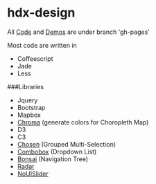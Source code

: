 hdx-design
==========

All [Code](https://github.com/OCHA-DAP/hdx-design/tree/gh-pages/code) and [Demos](http://ocha-dap.github.io/hdx-design/) are under branch 'gh-pages'

Most code are written in

* Coffeescript
* Jade
* Less

###Libraries

* Jquery
* Bootstrap
* Mapbox
* [Chroma](http://driven-by-data.net/about/chromajs/#/0) (generate colors for Choropleth Map)
* D3
* C3
* [Chosen](http://harvesthq.github.io/chosen/) (Grouped Multi-Selection)
* [Combobox](https://github.com/danielfarrell/bootstrap-combobox) (Dropdown List)
* [Bonsai](http://aexmachina.github.io/jquery-bonsai/) (Navigation Tree)
* [Radar](http://bl.ocks.org/nbremer/6506614)
* [NoUISlider](http://refreshless.com/nouislider/)
